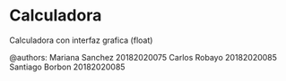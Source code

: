 # Calculadora
Calculadora con interfaz grafica (float)

@authors:
	Mariana Sanchez 20182020075
	Carlos Robayo	20182020085
	Santiago Borbon 20182020085
